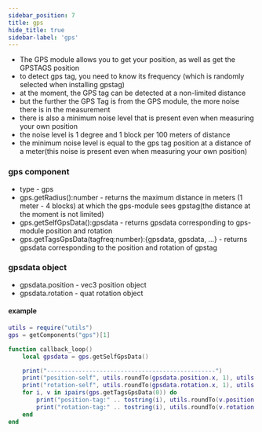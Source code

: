 ```yaml
---
sidebar_position: 7
title: gps
hide_title: true
sidebar-label: 'gps'
---
```

 
* The GPS module allows you to get your position, as well as get the GPSTAGS position
* to detect gps tag, you need to know its frequency (which is randomly selected when installing gpstag)
* at the moment, the GPS tag can be detected at a non-limited distance
* but the further the GPS Tag is from the GPS module, the more noise there is in the measurement
* there is also a minimum noise level that is present even when measuring your own position
* the noise level is 1 degree and 1 block per 100 meters of distance
* the minimum noise level is equal to the gps tag position at a distance of a meter(this noise is present even when measuring your own position)

### gps component
* type - gps
* gps.getRadius():number - returns the maximum distance in meters (1 meter - 4 blocks) at which the gps-module sees gpstag(the distance at the moment is not limited)
* gps.getSelfGpsData():gpsdata - returns gpsdata corresponding to gps-module position and rotation
* gps.getTagsGpsData(tagfreq:number):{gpsdata, gpsdata, ...} - returns gpsdata corresponding to the position and rotation of gpstag

### gpsdata object
* gpsdata.position - vec3 position object
* gpsdata.rotation - quat rotation object

#### example
```lua
utils = require("utils")
gps = getComponents("gps")[1]

function callback_loop()
    local gpsdata = gps.getSelfGpsData()

    print("------------------------------------------------")
    print("position-self", utils.roundTo(gpsdata.position.x, 1), utils.roundTo(gpsdata.position.y, 1), utils.roundTo(gpsdata.position.z, 1))
    print("rotation-self", utils.roundTo(gpsdata.rotation.x, 1), utils.roundTo(gpsdata.rotation.y, 1), utils.roundTo(gpsdata.rotation.z, 1), utils.roundTo(gpsdata.rotation.w, 1))
    for i, v in ipairs(gps.getTagsGpsData(0)) do
        print("position-tag:" .. tostring(i), utils.roundTo(v.position.x, 1), utils.roundTo(v.position.y, 1), utils.roundTo(v.position.z, 1))
        print("rotation-tag:" .. tostring(i), utils.roundTo(v.rotation.x, 1), utils.roundTo(v.rotation.y, 1), utils.roundTo(v.rotation.z, 1), utils.roundTo(v.rotation.w, 1))
    end
end
```